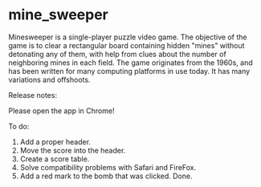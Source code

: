 # mine_sweeper
Minesweeper is a single-player puzzle video game. The objective of the game is to clear a rectangular board containing hidden "mines" without detonating any of them, with help from clues about the number of neighboring mines in each field. The game originates from the 1960s, and has been written for many computing platforms in use today. It has many variations and offshoots.


Release notes:

Please open the app in Chrome!

To do:
1. Add a proper header.
2. Move the score into the header.
3. Create a score table.
4. Solve compatibility problems with Safari and FireFox.
5. Add a red mark to the bomb that was clicked. Done.


